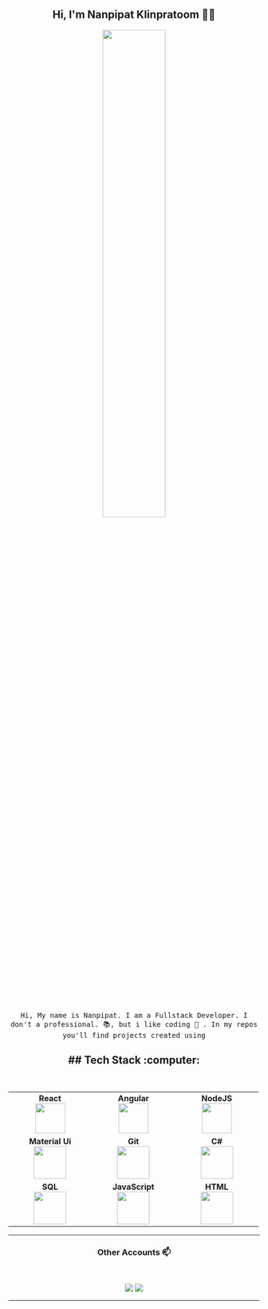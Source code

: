 
<h2 align="center"> Hi, I'm Nanpipat Klinpratoom 🐻💙 <br/> </h2> 

<p align="center"><img width=50% src="https://scontent.fbkk6-1.fna.fbcdn.net/v/t1.0-9/119201769_3452763478096617_8161552296351251424_o.jpg?_nc_cat=105&_nc_sid=8bfeb9&_nc_eui2=AeH1FyJ8DrNQdRSwH7uRGPBRrThxstnFJGGtOHGy2cUkYcpTVeE4F5ZXhCnno-h3lzigE1qnIyFm2kxwl9ZgiLyL&_nc_ohc=Fkv6FZDxKSQAX8FN3Ze&_nc_ht=scontent.fbkk6-1.fna&oh=b3ccd8654d0fcb89ef690ee62a08401f&oe=5F96518A"></p>


<p align="center"> <samp>Hi, My name is Nanpipat. I am a Fullstack Developer. I don't a professional. 📚, but i like coding 🤩 . In my repos you'll find projects created using 
  
  
<h2 align="center">## Tech Stack :computer: </h2>

<br>
<div align="center">
<table>
<tbody>
 <tr>
<td align="center" width="20%">
<span><b><center>React</center></b></span> 
<img height=60px src="https://img.icons8.com/ultraviolet/2x/react.png"> 
</td>

<td align="center" width="20%">
<span><b><center>Angular</center></b></span> 
<img height=60px src="https://angular.io/assets/images/logos/angular/angular.svg"> 
</td>

<td align="center" width="20%">
<span><b><center>NodeJS</center></b></span> 
<img height=60px src="https://img.icons8.com/color/2x/nodejs.png"> 
</td>
</tr>

<tr>
<td align="center" width="20%">
<span><b><center>Material Ui</center></b></span> 
<img height=65px src="https://opencollective-production.s3.us-west-1.amazonaws.com/ada636e0-395b-11ea-8ab7-b3f0317bbc7c.png"> 
</td>

<td align="center" width="20%">
<span><b><center>Git</center></b></span> 
<img height=65px src="https://img.icons8.com/ios-glyphs/2x/github-2.png"> 
</td>

<td align="center" width="20%">
<span><b><center>C#</center></b></span> 
<img height=65px src="https://upload.wikimedia.org/wikipedia/commons/7/7a/C_Sharp_logo.svg"> 
</td>
</tr>

<tr>
<td align="center" width="20%">
<span><b><center>SQL</center></b></span> 
<img height=65px src="https://img.icons8.com/ios-filled/2x/sql.png"> 
</td>

<td align="center" width="20%">
<span><b><center>JavaScript</center></b></span> 
<img height=65px src="https://img.icons8.com/color/2x/javascript.png"> 
</td>

<td align="center" width="20%">
<span><b><center>HTML</center></b></span> 
<img height=65px src="https://img.icons8.com/color/2x/html-5.png"> 
</td>
</tr>

</tbody>
</table>
</div>

____



<h3 align="center"> Other Accounts 📫 </h3>
<br />
<p align="center">
<a href="https://www.facebook.com/top18969/"><img src="https://img.shields.io/badge/facebook-%231877F2.svg?&style=for-the-badge&logo=facebook&logoColor=white"/></a>
<a href="https://www.instagram.com/toptalalop/"><img src="https://img.shields.io/badge/instagram-%23E4405F.svg?&style=for-the-badge&logo=instagram&logoColor=white"/></a>

</p>

____



